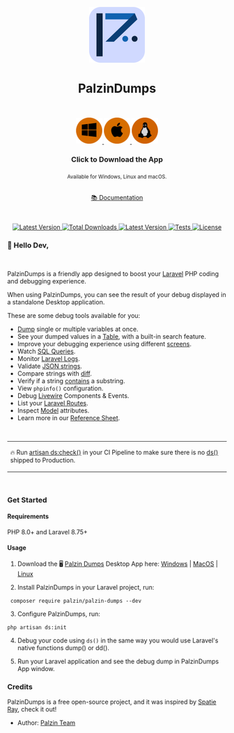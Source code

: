 <p align="center">
  <img src="./art/logo.png" height="128" alt="" />
</p>
<h1 align="center">PalzinDumps</h1>
<div align="center">
  <br />
  <!--PalzinDumpsVersion-->
  <p align="center">
    <a href="https://github.com/palzindumps/app/releases/download/v1.4.0/PalzinDumps-Setup-1.4.0.exe">
      <img src="./art/os/windows.png" height="60" alt="PalzinDumps Windows App" />
    </a>
    <a href="https://github.com/palzindumps/app/releases/download/v1.4.0/PalzinDumps-1.4.0.dmg">
      <img src="./art/os/macos.png" height="60" alt="PalzinDumps MacOS App" />
    </a>
    <a href="https://github.com/palzindumps/app/releases/download/v1.4.0/PalzinDumps-1.4.0.AppImage">
      <img src="./art/os/linux.png" height="60" alt="PalzinDumps Linux App" />
    </a>
  </p>
  <!--EndOfPalzinDumpsVersion-->
  <h3>Click to Download the App</h3>
  <sub>Available for Windows, Linux and macOS.</sub>
  <br />
  <br />
  <p>
    <a href="https://docs.palzin.app/palzin-dumps/"> 📚 Documentation </a>
  </p>
</div>
 <br/>
<div align="center">
  <p align="center">
    <a href="https://packagist.org/packages/palzindumps/palzindumps">
      <img alt="Latest Version" src="https://img.shields.io/static/v1?label=laravel&message=%E2%89%A58.0&color=0078BE&logo=laravel&style=flat-square">
    </a>
    <a href="https://packagist.org/packages/palzindumps/palzindumps">
      <img alt="Total Downloads" src="https://img.shields.io/packagist/dt/palzindumps/palzindumps">
    </a>
    <a href="https://packagist.org/packages/palzindumps/palzindumps">
      <img alt="Latest Version" src="https://img.shields.io/packagist/v/palzindumps/palzindumps">
    </a>
    <a href="https://github.com/palzindumps/palzindumps/actions">
        <img alt="Tests" src="https://github.com/palzindumps/palzindumps/workflows/PalzinDumps%20Tests/badge.svg" />
    </a>
    <a href="https://packagist.org/packages/palzindumps/palzindumps">
      <img alt="License" src="https://img.shields.io/github/license/palzindumps/palzindumps">
    </a>
  </p>
</div>

### 👋 Hello Dev,

<br/>

PalzinDumps is a friendly app designed to boost your [Laravel](https://larvel.com/) PHP coding and debugging experience.

When using PalzinDumps, you can see the result of your debug displayed in a standalone Desktop application.

These are some debug tools available for you:

- [Dump](https://docs.palzin.app/palzin-dumps/laravel/debug/usage?id=dump) single or multiple variables at once.
- See your dumped values in a [Table](https://docs.palzin.app/palzin-dumps/laravel/debug/usage?id=table), with a built-in search feature.
- Improve your debugging experience using different [screens](https://docs.palzin.app/palzin-dumps/laravel/debug/usage?id=screens).
- Watch [SQL Queries](https://docs.palzin.app/palzin-dumps/laravel/debug/usage?id=sql-queries).
- Monitor [Laravel Logs](https://laravel.com/docs/9.x/logging).
- Validate [JSON strings](https://docs.palzin.app/palzin-dumps/laravel/debug/usage?id=json).
- Compare strings with [diff](https://docs.palzin.app/palzin-dumps/laravel/debug/usage?id=diff).
- Verify if a string [contains](https://docs.palzin.app/palzin-dumps/laravel/debug/usage?id=contains) a substring.
- View `phpinfo()` configuration.
- Debug [Livewire](https://laravel-livewire.com) Components & Events.
- List your [Laravel Routes](https://laravel.com/docs/9.x/routing).
- Inspect [Model](https://laravel.com/docs/9.x/eloquent) attributes.
- Learn more in our [Reference Sheet](https://docs.palzin.app/palzin-dumps/laravel/debug/reference-sheet).

<br/>
<table>
  <tr>
    <td>
      <p>🔥 Run <a href="https://docs.palzin.app/palzin-dumps/laravel/debug/deploying-to-production" target="_blank">artisan ds:check()</a> in your CI Pipeline to make sure there is no <a href="https://docs.palzin.app/palzin-dumps/laravel/debug/reference-sheet" target="_blank">ds()</a> shipped to Production.</p>
    </td>
  </tr>
</table>

<br>

### Get Started

#### Requirements

 PHP 8.0+ and Laravel 8.75+

#### Usage
<!--PalzinDumpsVersion-->
1. Download the 🖥️ [Palzin Dumps](https://palzin.app/palzin-dumps/) Desktop App here: [Windows](https://palzin.app/releases/download/v1.4.0/PalzinDumps-Setup-1.4.0.exe) | [MacOS](https://https://palzin.app/releases/download/v1.4.0/PalzinDumps-1.4.0.dmg)
 | [Linux](https://palzin.app/releases/download/v1.4.0/PalzinDumps-1.4.0.AppImage)
<!--EndOfPalzinDumpsVersion-->

2. Install PalzinDumps in your Laravel project, run:

```shell
 composer require palzin/palzin-dumps --dev
 ```

3. Configure PalzinDumps, run:

```shell
php artisan ds:init
 ```

4. Debug your code using `ds()` in the same way you would use Laravel's native functions dump() or dd().

5. Run your Laravel application and see the debug dump in PalzinDumps App window.

### Credits

PalzinDumps is a free open-source project, and it was inspired by [Spatie Ray](https://github.com/spatie/ray), check it out!

- Author: [Palzin Team](https://github.com/palzin)
